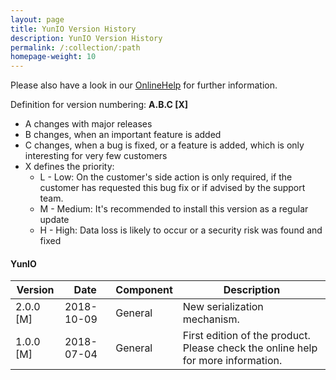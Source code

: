 ```yaml
---
layout: page
title: YunIO Version History
description: YunIO Version History
permalink: /:collection/:path
homepage-weight: 10
---
```


Please also have a look in our [OnlineHelp](https://help.theobald-software.com/en/) for further information.

Definition for version numbering: **A.B.C [X]**

- A changes with major releases
- B changes, when an important feature is added
- C changes, when a bug is fixed, or a feature is added, which is only interesting for very few customers
- X defines the priority:
	- L - Low: On the customer's side action is only required, if the customer has requested this bug fix or if advised by the support team.
	- M - Medium: It's recommended to install this version as a regular update
	- H - High: Data loss is likely to occur or a security risk was found and fixed

#### YunIO

| Version   | Date       | Component | Description                                                                      |
|-----------|------------|-----------|----------------------------------------------------------------------------------|
| 2.0.0 [M] | 2018-10-09 | General   | New serialization mechanism.                                                     |
| 1.0.0 [M] | 2018-07-04 | General   | First edition of the product. Please check the online help for more information. |